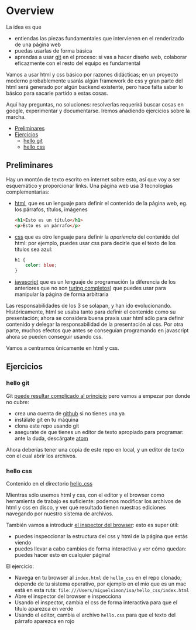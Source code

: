 # Overview

La idea es que
* entiendas las piezas fundamentales que intervienen en el renderizado de una página web
* puedas usarlas de forma básica
* aprendas a usar [git](https://git-scm.com/) en el proceso: si vas a hacer diseño web, colaborar eficazmente con el resto del equipo es fundamental

Vamos a usar html y css básico por razones didácticas; en un proyecto moderno probablemente usarás algún framework de css y gran parte del html será generado por algún backend existente, pero hace falta saber lo básico para sacarle partido a estas cosas.

Aquí hay preguntas, no soluciones: resolverlas requerirá buscar cosas en google, experimentar y documentarse. Iremos añadiendo ejercicios sobre la marcha.

* [Preliminares](#preliminares)
* [Ejercicios](#ejercicios)
  * [hello git](#hello-git)
  * [hello css](#hello-css)

## Preliminares

Hay un montón de texto escrito en internet sobre esto, así que voy a ser esquemático y proporcionar links. Una página web usa 3 tecnologías complementarias:

* [html](https://en.wikipedia.org/wiki/HTML), que es un lenguaje para definir el contenido de la página web, eg. los párrafos, títulos, imágenes
  ```html
  <h1>Esto es un título</h1>
  <p>Esto es un párrafo</p>
  ```

* [css](https://en.wikipedia.org/wiki/Cascading_Style_Sheets) que es otro lenguaje para definir la *apariencia* del contenido del html: por ejemplo, puedes usar css para decirle que el texto de los títulos sea azul:
  ```css
  h1 {
      color: blue;
  }
  ```
* [javascript](https://en.wikipedia.org/wiki/JavaScript) que es un lenguaje de programación (a diferencia de los anteriores que no son [turing completos](https://en.wikipedia.org/wiki/Turing_completeness)) que puedes usar para manipular la página de forma arbitraria

Las responsabilidades de los 3 se solapan, y han ido evolucionando. Históricamente, html se usaba tanto para definir el contenido como su presentación; ahora se considera buena praxis usar html sólo para definir contenido y delegar la responsabilidad de la presentación al css. Por otra parte, muchos efectos que antes se conseguían programando en javascript ahora se pueden conseguir usando css.

Vamos a centrarnos únicamente en html y css.

## Ejercicios

### hello git

Git [puede resultar complicado al principio](https://xkcd.com/1597/) pero vamos a empezar por donde no cubre:
* crea una cuenta de [github](https://github.com/) si no tienes una ya
* instálate git en tu máquina
* clona este repo usando git
* asegurate de que tienes un editor de texto apropiado para programar: ante la duda, descárgate [atom](https://atom.io/)

Ahora deberías tener una copia de este repo en local, y un editor de texto con el cual abrir los archivos.

### hello css

Contenido en el directorio [hello_css](hello_css)

Mientras sólo usemos html y css, con el editor y el browser como herramienta de trabajo es suficiente: podemos modificar los archivos de html y css en disco, y ver qué resultado tienen nuestras ediciones navegando por nuestro sistema de archivos.

También vamos a introducir [el inspector del browser](https://developers.google.com/web/tools/chrome-devtools?hl=es): esto es super útil:
* puedes inspeccionar la estructura del css y html de la página que estás viendo
* puedes llevar a cabo cambios de forma interactiva y ver cómo quedan: puedes hacer esto en cualquier página!

El ejercicio:
* Navega en tu browser al `index.html` de `hello_css` en el repo clonado; depende de tu sistema operativo, por ejemplo en el mío que es un mac está en esta ruta: `file:///Users/miguelsimon/isa/hello_css/index.html`
* Abre el inspector del browser e inspecciona
* Usando el inspector, cambia el css de forma interactiva para que el título aparezca en verde
* Usando el editor, cambia el archivo `hello.css` para que el texto del párrafo aparezca en rojo
